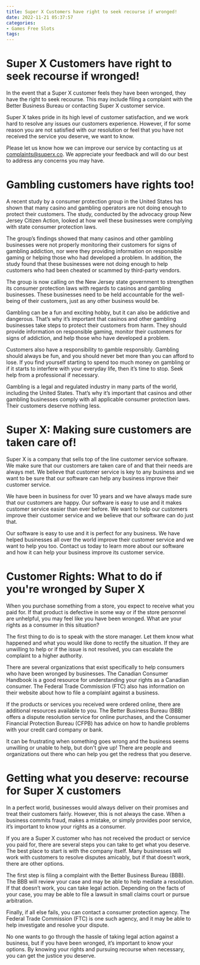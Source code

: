 ```yaml
---
title: Super X Customers have right to seek recourse if wronged!
date: 2022-11-21 05:37:57
categories:
- Games Free Slots
tags:
---
```



#  Super X Customers have right to seek recourse if wronged!

In the event that a Super X customer feels they have been wronged, they have the right to seek recourse. This may include filing a complaint with the Better Business Bureau or contacting Super X customer service.

Super X takes pride in its high level of customer satisfaction, and we work hard to resolve any issues our customers experience. However, if for some reason you are not satisfied with our resolution or feel that you have not received the service you deserve, we want to know.

Please let us know how we can improve our service by contacting us at complaints@superx.co. We appreciate your feedback and will do our best to address any concerns you may have.

#  Gambling customers have rights too!

A recent study by a consumer protection group in the United States has shown that many casino and gambling operators are not doing enough to protect their customers. The study, conducted by the advocacy group New Jersey Citizen Action, looked at how well these businesses were complying with state consumer protection laws.

The group’s findings showed that many casinos and other gambling businesses were not properly monitoring their customers for signs of gambling addiction, nor were they providing information on responsible gaming or helping those who had developed a problem. In addition, the study found that these businesses were not doing enough to help customers who had been cheated or scammed by third-party vendors.

The group is now calling on the New Jersey state government to strengthen its consumer protection laws with regards to casinos and gambling businesses. These businesses need to be held accountable for the well-being of their customers, just as any other business would be.

Gambling can be a fun and exciting hobby, but it can also be addictive and dangerous. That’s why it’s important that casinos and other gambling businesses take steps to protect their customers from harm. They should provide information on responsible gaming, monitor their customers for signs of addiction, and help those who have developed a problem.

Customers also have a responsibility to gamble responsibly. Gambling should always be fun, and you should never bet more than you can afford to lose. If you find yourself starting to spend too much money on gambling or if it starts to interfere with your everyday life, then it’s time to stop. Seek help from a professional if necessary.

Gambling is a legal and regulated industry in many parts of the world, including the United States. That’s why it’s important that casinos and other gambling businesses comply with all applicable consumer protection laws. Their customers deserve nothing less.

#  Super X: Making sure customers are taken care of!

Super X is a company that sells top of the line customer service software. We make sure that our customers are taken care of and that their needs are always met. We believe that customer service is key to any business and we want to be sure that our software can help any business improve their customer service.

We have been in business for over 10 years and we have always made sure that our customers are happy. Our software is easy to use and it makes customer service easier than ever before. We want to help our customers improve their customer service and we believe that our software can do just that.

Our software is easy to use and it is perfect for any business. We have helped businesses all over the world improve their customer service and we want to help you too. Contact us today to learn more about our software and how it can help your business improve its customer service.

#  Customer Rights: What to do if you're wronged by Super X

When you purchase something from a store, you expect to receive what you paid for. If that product is defective in some way or if the store personnel are unhelpful, you may feel like you have been wronged. What are your rights as a consumer in this situation?

The first thing to do is to speak with the store manager. Let them know what happened and what you would like done to rectify the situation. If they are unwilling to help or if the issue is not resolved, you can escalate the complaint to a higher authority.

There are several organizations that exist specifically to help consumers who have been wronged by businesses. The Canadian Consumer Handbook is a good resource for understanding your rights as a Canadian consumer. The Federal Trade Commission (FTC) also has information on their website about how to file a complaint against a business.

If the products or services you received were ordered online, there are additional resources available to you. The Better Business Bureau (BBB) offers a dispute resolution service for online purchases, and the Consumer Financial Protection Bureau (CFPB) has advice on how to handle problems with your credit card company or bank.

It can be frustrating when something goes wrong and the business seems unwilling or unable to help, but don't give up! There are people and organizations out there who can help you get the redress that you deserve.

#  Getting what you deserve: recourse for Super X customers

In a perfect world, businesses would always deliver on their promises and treat their customers fairly. However, this is not always the case. When a business commits fraud, makes a mistake, or simply provides poor service, it’s important to know your rights as a consumer.

If you are a Super X customer who has not received the product or service you paid for, there are several steps you can take to get what you deserve. The best place to start is with the company itself. Many businesses will work with customers to resolve disputes amicably, but if that doesn’t work, there are other options.

The first step is filing a complaint with the Better Business Bureau (BBB). The BBB will review your case and may be able to help mediate a resolution. If that doesn’t work, you can take legal action. Depending on the facts of your case, you may be able to file a lawsuit in small claims court or pursue arbitration.

Finally, if all else fails, you can contact a consumer protection agency. The Federal Trade Commission (FTC) is one such agency, and it may be able to help investigate and resolve your dispute.

No one wants to go through the hassle of taking legal action against a business, but if you have been wronged, it’s important to know your options. By knowing your rights and pursuing recourse when necessary, you can get the justice you deserve.